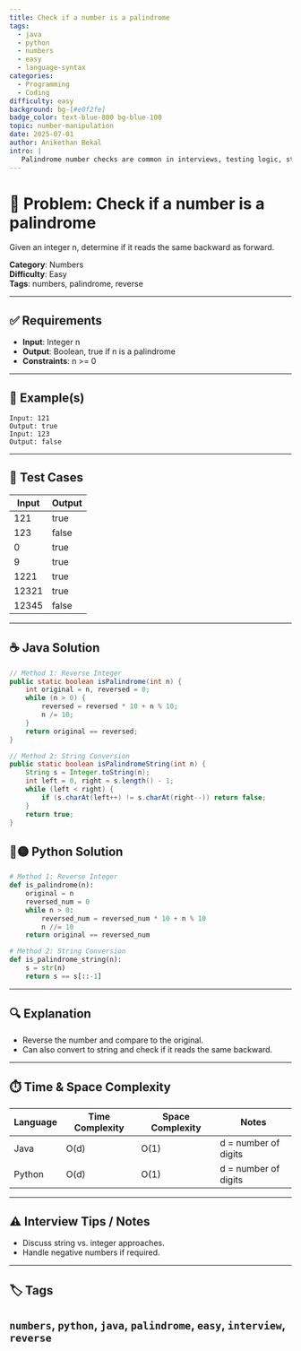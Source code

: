 ```yaml
---
title: Check if a number is a palindrome
tags:
  - java
  - python
  - numbers
  - easy
  - language-syntax
categories:
  - Programming
  - Coding
difficulty: easy
background: bg-[#e0f2fe]
badge_color: text-blue-800 bg-blue-100
topic: number-manipulation
date: 2025-07-01
author: Anikethan Bekal
intro: |
   Palindrome number checks are common in interviews, testing logic, string/number manipulation, and edge case handling.
---
```


# 🧠 Problem: Check if a number is a palindrome

Given an integer n, determine if it reads the same backward as forward.

**Category**: Numbers  
**Difficulty**: Easy  
**Tags**: numbers, palindrome, reverse

---

## ✅ Requirements
- **Input**: Integer n
- **Output**: Boolean, true if n is a palindrome
- **Constraints**: n >= 0

---

## 🧪 Example(s)
```text
Input: 121
Output: true
Input: 123
Output: false
```

---

## 🧪 Test Cases
| Input | Output |
|-------|--------|
| 121   | true   |
| 123   | false  |
| 0     | true   |
| 9     | true   |
| 1221  | true   |
| 12321 | true   |
| 12345 | false  |

---

## ☕ Java Solution
```java
// Method 1: Reverse Integer
public static boolean isPalindrome(int n) {
    int original = n, reversed = 0;
    while (n > 0) {
        reversed = reversed * 10 + n % 10;
        n /= 10;
    }
    return original == reversed;
}

// Method 2: String Conversion
public static boolean isPalindromeString(int n) {
    String s = Integer.toString(n);
    int left = 0, right = s.length() - 1;
    while (left < right) {
        if (s.charAt(left++) != s.charAt(right--)) return false;
    }
    return true;
}
```

## 🔵🟡 Python Solution
```python
# Method 1: Reverse Integer
def is_palindrome(n):
    original = n
    reversed_num = 0
    while n > 0:
        reversed_num = reversed_num * 10 + n % 10
        n //= 10
    return original == reversed_num

# Method 2: String Conversion
def is_palindrome_string(n):
    s = str(n)
    return s == s[::-1]
```

---

## 🔍 Explanation
- Reverse the number and compare to the original.
- Can also convert to string and check if it reads the same backward.

---

## ⏱️ Time & Space Complexity
| Language | Time Complexity | Space Complexity | Notes |
|----------|-----------------|------------------|-------|
| Java     | O(d)            | O(1)             | d = number of digits |
| Python   | O(d)            | O(1)             | d = number of digits |

---

## ⚠️ Interview Tips / Notes
- Discuss string vs. integer approaches.
- Handle negative numbers if required.

---

## 🏷 Tags
`numbers`, `python`, `java`, `palindrome`, `easy`, `interview`, `reverse`
--- 